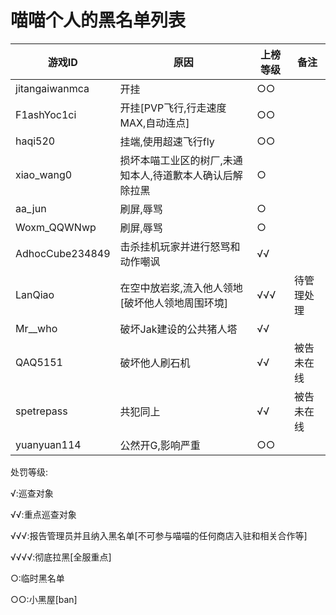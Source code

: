 # 喵喵个人的黑名单列表

| 游戏ID | 原因 | 上榜等级 | 备注 |
| --- | --- | --- | --- |
| jitangaiwanmca | 开挂 | ○○ |  |
| F1ashYoc1ci | 开挂[PVP飞行,行走速度MAX,自动连点] | ○○ |  |
| haqi520 | 挂端,使用超速飞行fly | ○○ |  |
| xiao_wang0 | 损坏本喵工业区的树厂,未通知本人,待道歉本人确认后解除拉黑 | ○ |  |
| aa_jun | 刷屏,辱骂 | ○ |  |
| Woxm_QQWNwp | 刷屏,辱骂 | ○ |  |
| AdhocCube234849 | 击杀挂机玩家并进行怒骂和动作嘲讽 | √√ |  |
| LanQiao | 在空中放岩浆,流入他人领地[破坏他人领地周围环境] | √√√ | 待管理处理 |
| Mr__who | 破坏Jak建设的公共猪人塔 | √√ |  |
| QAQ5151 | 破坏他人刷石机 | √√ | 被告未在线 |
| spetrepass | 共犯同上 | √√ | 被告未在线 |
| yuanyuan114 | 公然开G,影响严重 | ○○ |  |

处罚等级:

√:巡查对象

√√:重点巡查对象

√√√:报告管理员并且纳入黑名单[不可参与喵喵的任何商店入驻和相关合作等]

√√√√:彻底拉黑[全服重点]

○:临时黑名单

○○:小黑屋[ban]
